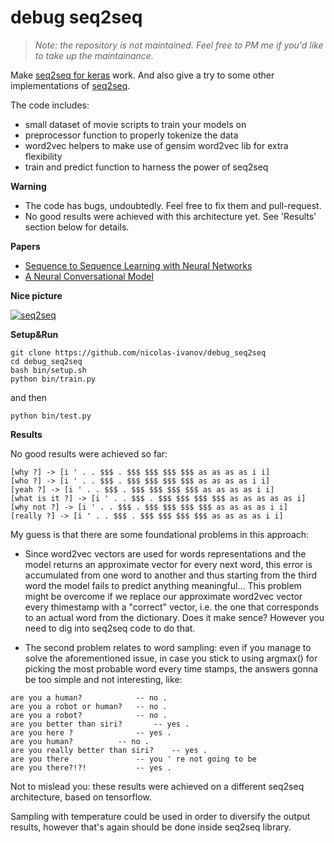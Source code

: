 # debug seq2seq

> *Note: the repository is not maintained. Feel free to PM me if you'd like to take up the maintainance.*

Make [seq2seq for keras](https://github.com/farizrahman4u/seq2seq) work. And also give a try to some other implementations of [seq2seq](https://github.com/nicolas-ivanov/seq2seq_chatbot_links).

The code includes:

* small dataset of movie scripts to train your models on
* preprocessor function to properly tokenize the data
* word2vec helpers to make use of gensim word2vec lib for extra flexibility
* train and predict function to harness the power of seq2seq
 
**Warning**

* The code has bugs, undoubtedly. Feel free to fix them and pull-request.
* No good results were achieved with this architecture yet. See 'Results' section below for details. 

**Papers**

* [Sequence to Sequence Learning with Neural Networks](http://papers.nips.cc/paper/5346-sequence-to-sequence-learning-with-neural-networks.pdf)
* [A Neural Conversational Model](http://arxiv.org/pdf/1506.05869v1.pdf)

**Nice picture**

[![seq2seq](https://4.bp.blogspot.com/-aArS0l1pjHQ/Vjj71pKAaEI/AAAAAAAAAxE/Nvy1FSbD_Vs/s640/2TFstaticgraphic_alt-01.png)](http://4.bp.blogspot.com/-aArS0l1pjHQ/Vjj71pKAaEI/AAAAAAAAAxE/Nvy1FSbD_Vs/s1600/2TFstaticgraphic_alt-01.png)

**Setup&Run**

    git clone https://github.com/nicolas-ivanov/debug_seq2seq
    cd debug_seq2seq
    bash bin/setup.sh
    python bin/train.py

and then

    python bin/test.py


**Results**

No good results were achieved so far:

    [why ?] -> [i ' . . $$$ . $$$ $$$ $$$ $$$ as as as as i i]
    [who ?] -> [i ' . . $$$ . $$$ $$$ $$$ $$$ as as as as i i]
    [yeah ?] -> [i ' . . $$$ . $$$ $$$ $$$ $$$ as as as as i i]
    [what is it ?] -> [i ' . . $$$ . $$$ $$$ $$$ $$$ as as as as as i]
    [why not ?] -> [i ' . . $$$ . $$$ $$$ $$$ $$$ as as as as i i]
    [really ?] -> [i ' . . $$$ . $$$ $$$ $$$ $$$ as as as as i i]

My guess is that there are some foundational problems in this approach:

* Since word2vec vectors are used for words representations and the model returns an approximate vector for every next word, this error is accumulated from one word to another and thus starting from the third word the model fails to predict anything meaningful...
This problem might be overcome if we replace our approximate word2vec vector every thimestamp with a "correct" vector, i.e. the one that corresponds to an actual word from the dictionary. Does it make sence?
However you need to dig into seq2seq code to do that.

* The second problem relates to word sampling: even if you manage to solve the aforementioned issue, in case you stick to using argmax() for picking the most probable word every time stamps, the answers gonna be too simple and not interesting, like:

```
are you a human?			-- no .
are you a robot or human?	-- no .
are you a robot?			-- no .
are you better than siri?  		-- yes .
are you here ?				-- yes .
are you human?			-- no .
are you really better than siri?	-- yes .
are you there 				-- you ' re not going to be
are you there?!?!			-- yes .
```

Not to mislead you: these results were achieved on a different seq2seq architecture, based on tensorflow.

Sampling with temperature could be used in order to diversify the output results, however that's again should be done inside seq2seq library.
